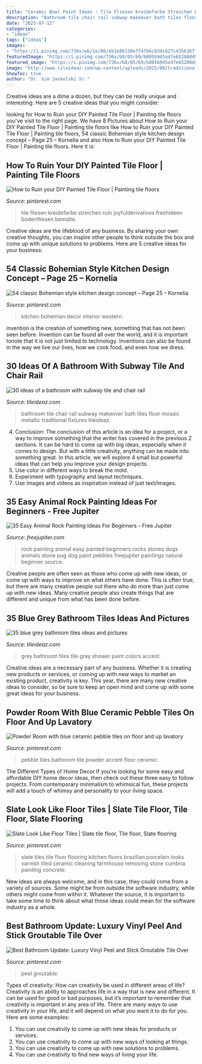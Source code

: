 ```yaml
---
title: "Ceramic Bowl Paint Ideas : Tile Fliesen Kreidefarbe Streichen Ruin Joyfulderivatives Freshideen Bodenfliesen Bemalte"
description: "Bathroom tile chair rail subway makeover bath tiles floor mosaic metallic traditional fixtures tileideaz"
date: "2023-07-12"
categories:
- "ideas"
tags: ["ideas"]
images:
- "https://i.pinimg.com/736x/eb/1e/86/eb1e86120e7f47b6c83dc627c43563b7--rock-design-pebble-tiles.jpg"
featuredImage: "https://i.pinimg.com/736x/b8/05/b9/b805b945a47e65208d494c47753d8a33.jpg"
featured_image: "https://i.pinimg.com/736x/b8/05/b9/b805b945a47e65208d494c47753d8a33.jpg"
image: "http://www.tileideaz.com/wp-content/uploads/2015/08/traditional_bathroom.jpg"
ShowToc: true
author: "Dr. Sim Jaskolski Sr."
---
```



Creative ideas are a dime a dozen, but they can be really unique and interesting. Here are 5 creative ideas that you might consider: 

	

		
looking for How to Ruin your DIY Painted Tile Floor | Painting tile floors you've visit to the right page. We have 8 Pictures about How to Ruin your DIY Painted Tile Floor | Painting tile floors like How to Ruin your DIY Painted Tile Floor | Painting tile floors, 54 classic Bohemian style kitchen design concept – Page 25 – Kornelia and also How to Ruin your DIY Painted Tile Floor | Painting tile floors. Here it is:
		
    
## How To Ruin Your DIY Painted Tile Floor | Painting Tile Floors

<img loading=lazy src="https://i.pinimg.com/736x/89/7a/b7/897ab7f6f23b8767525b1bf292e122d6.jpg" onerror="this.onerror=null;this.src='https://tse2.mm.bing.net/th?id=OIP.j0p9znArta46bIpR8aQkrgHaJ4&amp;pid=15.1';" alt="How to Ruin your DIY Painted Tile Floor | Painting tile floors">

_Source: pinterest.com_

>tile fliesen kreidefarbe streichen ruin joyfulderivatives freshideen bodenfliesen bemalte. 

	

Creative ideas are the lifeblood of any business. By sharing your own creative thoughts, you can inspire other people to think outside the box and come up with unique solutions to problems. Here are 5 creative ideas for your business: 

    
## 54 Classic Bohemian Style Kitchen Design Concept – Page 25 – Kornelia

<img loading=lazy src="https://i.pinimg.com/736x/f6/26/6f/f6266f46c07e3d6ddf42ebab27079d32.jpg" onerror="this.onerror=null;this.src='https://tse4.mm.bing.net/th?id=OIP.nue6iUH9HcY2EaHq9DArWQHaJ3&amp;pid=15.1';" alt="54 classic Bohemian style kitchen design concept – Page 25 – Kornelia">

_Source: pinterest.com_

>kitchen bohemian decor interior western. 

	

invention is the creation of something new, something that has not been seen before. Invention can be found all over the world, and it is important tonote that it is not just limited to technology. Inventions can also be found in the way we live our lives, how we cook food, and even how we dress.

    
## 30 Ideas Of A Bathroom With Subway Tile And Chair Rail

<img loading=lazy src="http://www.tileideaz.com/wp-content/uploads/2015/08/traditional_bathroom.jpg" onerror="this.onerror=null;this.src='https://tse3.mm.bing.net/th?id=OIP.qoD2MOgY1_eWCfGBWu1SDwHaKn&amp;pid=15.1';" alt="30 ideas of a bathroom with subway tile and chair rail">

_Source: tileideaz.com_

>bathroom tile chair rail subway makeover bath tiles floor mosaic metallic traditional fixtures tileideaz. 

	

4. Conclusion: The conclusion of this article is an idea for a project, or a way to improve something that the writer has covered in the previous 2 sections.
It can be hard to come up with big ideas, especially when it comes to design. But with a little creativity, anything can be made into something great. In this article, we will explore 4 small but powerful ideas that can help you improve your design projects.
1. Use color in different ways to break the mold.
2. Experiment with typography and layout techniques.
3. Use images and videos as inspiration instead of just text/images.

    
## 35 Easy Animal Rock Painting Ideas For Beginners - Free Jupiter

<img loading=lazy src="http://www.freejupiter.com/wp-content/uploads/2019/09/Easy-Animal-Rock-Painting-Ideas-For-Beginners-10.jpg" onerror="this.onerror=null;this.src='https://tse2.mm.bing.net/th?id=OIP.sTkDgZ6GAtOoT-iJwYJ7GAHaJ4&amp;pid=15.1';" alt="35 Easy Animal Rock Painting Ideas For Beginners - Free Jupiter">

_Source: freejupiter.com_

>rock painting animal easy painted beginners rocks stones dogs animals stone pug dog paint pebbles freejupiter paintings natural beginner source. 

	

Creative people are often seen as those who come up with new ideas, or come up with ways to improve on what others have done. This is often true, but there are many creative people out there who do more than just come up with new ideas. Many creative people also create things that are different and unique from what has been done before.

    
## 35 Blue Grey Bathroom Tiles Ideas And Pictures

<img loading=lazy src="http://www.tileideaz.com/wp-content/uploads/2015/03/blue_grey_bathroom_tiles_14.jpg" onerror="this.onerror=null;this.src='https://tse3.mm.bing.net/th?id=OIP._SaUHpIoue99PWyKq9yDPAHaLH&amp;pid=15.1';" alt="35 blue grey bathroom tiles ideas and pictures">

_Source: tileideaz.com_

>grey bathroom tiles tile gray shower paint colors accent. 

	

Creative ideas are a necessary part of any business. Whether it is creating new products or services, or coming up with new ways to market an existing product, creativity is key. This year, there are many new creative ideas to consider, so be sure to keep an open mind and come up with some great ideas for your business.

    
## Powder Room With Blue Ceramic Pebble Tiles On Floor And Up Lavatory

<img loading=lazy src="https://i.pinimg.com/736x/eb/1e/86/eb1e86120e7f47b6c83dc627c43563b7--rock-design-pebble-tiles.jpg" onerror="this.onerror=null;this.src='https://tse4.mm.bing.net/th?id=OIP.CqngJNNvLbSk85nLmYX73gHaJ3&amp;pid=15.1';" alt="Powder Room with blue ceramic pebble tiles on floor and up lavatory">

_Source: pinterest.com_

>pebble tiles bathroom tile powder accent floor ceramic. 

	

The Different Types of Home Decor
If you're looking for some easy and affordable DIY home decor ideas, then check out these three easy to follow projects. From contemporary minimalism to whimsical fun, these projects will add a touch of whimsy and personality to your living space.

    
## Slate Look Like Floor Tiles | Slate Tile Floor, Tile Floor, Slate Flooring

<img loading=lazy src="https://i.pinimg.com/736x/21/f9/73/21f973e34f091fbbe338252a2c68920d.jpg" onerror="this.onerror=null;this.src='https://tse2.mm.bing.net/th?id=OIP.zPOsVtSRS2YUmajyZfrnNQHaJ3&amp;pid=15.1';" alt="Slate Look Like Floor Tiles | Slate tile floor, Tile floor, Slate flooring">

_Source: pinterest.com_

>slate tiles tile floor flooring kitchen floors brazilian porcelain looks varnish tiled ceramic cleaning farmhouse removing stone cumbria painting concrete. 

	

New ideas are always welcome, and in this case, they could come from a variety of sources. Some might be from outside the software industry, while others might come from within it. Whatever the source, it is important to take some time to think about what those ideas could mean for the software industry as a whole.

    
## Best Bathroom Update: Luxury Vinyl Peel And Stick Groutable Tile Over

<img loading=lazy src="https://i.pinimg.com/736x/b8/05/b9/b805b945a47e65208d494c47753d8a33.jpg" onerror="this.onerror=null;this.src='https://tse1.mm.bing.net/th?id=OIP.dyaXV_AXbNnQxbdj6c0bUAHaJ3&amp;pid=15.1';" alt="Best Bathroom Update: Luxury Vinyl Peel and Stick Groutable Tile Over">

_Source: pinterest.com_

>peel groutable. 

	

Types of creativity: How can creativity be used in different areas of life?
Creativity is an ability to approaches life in a way that is new and different. It can be used for good or bad purposes, but it’s important to remember that creativity is important in any area of life. There are many ways to use creativity in your life, and it will depend on what you want it to do for you. Here are some examples: 
1. You can use creativity to come up with new ideas for products or services.
2. You can use creativity to come up with new ways of looking at things.
3. You can use creativity to come up with new solutions to problems.
4. You can use creativity to find new ways of living your life.

